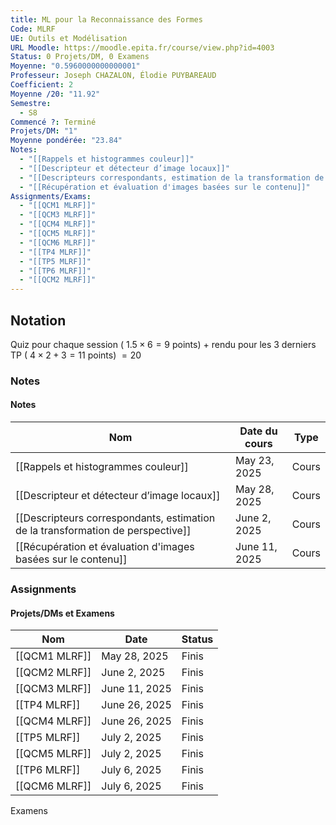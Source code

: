 ```yaml
---
title: ML pour la Reconnaissance des Formes
Code: MLRF
UE: Outils et Modélisation
URL Moodle: https://moodle.epita.fr/course/view.php?id=4003
Status: 0 Projets/DM, 0 Examens
Moyenne: "0.5960000000000001"
Professeur: Joseph CHAZALON, Élodie PUYBAREAUD
Coefficient: 2
Moyenne /20: "11.92"
Semestre:
  - S8
Commencé ?: Terminé
Projets/DM: "1"
Moyenne pondérée: "23.84"
Notes:
  - "[[Rappels et histogrammes couleur]]"
  - "[[Descripteur et détecteur d’image locaux]]"
  - "[[Descripteurs correspondants, estimation de la transformation de perspective]]"
  - "[[Récupération et évaluation d'images basées sur le contenu]]"
Assignments/Exams:
  - "[[QCM1 MLRF]]"
  - "[[QCM3 MLRF]]"
  - "[[QCM4 MLRF]]"
  - "[[QCM5 MLRF]]"
  - "[[QCM6 MLRF]]"
  - "[[TP4 MLRF]]"
  - "[[TP5 MLRF]]"
  - "[[TP6 MLRF]]"
  - "[[QCM2 MLRF]]"
---
```

## Notation
Quiz pour chaque session ( $1.5\times6=9$ points) + rendu pour les 3 derniers TP ( $4\times2+3=11$ points) $=20$
  
### Notes
#### Notes
|Nom|Date du cours|Type|
|---|---|---|
|[[Rappels et histogrammes couleur]]|May 23, 2025|Cours|
|[[Descripteur et détecteur d’image locaux]]|May 28, 2025|Cours|
|[[Descripteurs correspondants, estimation de la transformation de perspective]]|June 2, 2025|Cours|
|[[Récupération et évaluation d'images basées sur le contenu]]|June 11, 2025|Cours|
  
  
### Assignments
#### Projets/DMs et Examens
|Nom|Date|Status|
|---|---|---|
|[[QCM1 MLRF]]|May 28, 2025|Finis|
|[[QCM2 MLRF]]|June 2, 2025|Finis|
|[[QCM3 MLRF]]|June 11, 2025|Finis|
|[[TP4 MLRF]]|June 26, 2025|Finis|
|[[QCM4 MLRF]]|June 26, 2025|Finis|
|[[TP5 MLRF]]|July 2, 2025|Finis|
|[[QCM5 MLRF]]|July 2, 2025|Finis|
|[[TP6 MLRF]]|July 6, 2025|Finis|
|[[QCM6 MLRF]]|July 6, 2025|Finis|
  
  
Examens